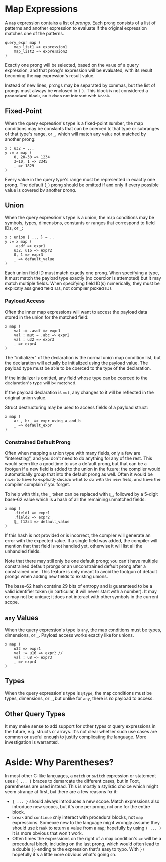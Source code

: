 # Map Expressions
A `map` expression contains a list of _prongs_.  Each prong consists of a list of patterns and another expression to evaluate if the original expression matches one of the patterns.
```foot
query_expr map (
    map_list1 => expression1
    map_list2 => expression2
)
```
Exactly one prong will be selected, based on the value of a query expression, and that prong's expression will be evaluated, with its result becoming the `map` expression's result value.

Instead of new lines, prongs may be separated by commas, but the list of prongs must always be enclosed in `(` `)`.  This block is not considered a procedural block, so it does not interact with `break`.

## Fixed-Point
When the query expression's type is a fixed-point number, the map conditions may be constants that can be coerced to that type or subranges of that type's range, or `_`, which will match any value not matched by another prong:
```foot
x : u32 = ...
y := x map (
    0, 20~30 => 1234
    3~10, 1 => 2345
    _ => 1829
)
```
Every value in the query type's range must be represented in exactly one prong.  The default (`_`) prong should be omitted if and only if every possible value is covered by another prong.

## Union
When the query expression's type is a union, the map conditions may be symbols, types, dimensions, constants or ranges that correspond to field IDs, or `_`:
```foot
x : union { ... } = ...
y := x map (
    .asdf => expr1
    u32, u16 => expr2
    0, 1 => expr3
    _ => default_value
)
```
Each union field ID must match exactly one prong.  When specifying a type, it must match the payload type exactly (no coercion is attempted) but it may match multiple fields.  When specifying field ID(s) numerically, they must be explicitly assigned field IDs, not compiler picked IDs.

### Payload Access
Often the inner map expressions will want to access the payload data stored in the union for the matched field:
```foot
x map (
    val := .asdf => expr1
    val : mut = .abc => expr2
    val : u32 => expr3
    _ => expr4
)
```
The "initializer" of the declaration is the normal union map condition list, but the declaration will actually be initialized using the payload value.  The payload type must be able to be coerced to the type of the declaration.

If the initializer is omitted, any field whose type can be coerced to the declaration's type will be matched.

If the payload declaration is `mut`, any changes to it will be reflected in the original union value.

Struct destructuring may be used to access fields of a payload struct:
```foot
x map (
    a:_, b:_ => expr_using_a_and_b
    _ => default_expr
)
```

### Constrained Default Prong
Often when mapping a union type with many fields, only a few are "interesting", and you don't need to do anything for any of the rest.  This would seem like a good time to use a default prong, but that can be a footgun if a new field is added to the union in the future: the compiler would automatically group that into the default prong as well.  Often it would be nicer to have to explicitly decide what to do with the new field, and have the compiler complain if you forget.

To help with this, the `_` token can be replaced with `@_`, followed by a 5-digit base-62 value which is a hash of all the remaining unmatched fields:

```foot
x map (
    .field1 => expr1
    .field2 => expr2
    @_ f1Zz4 => default_value
)
```

If this hash is not provided or is incorrect, the compiler will generate an error with the expected value.  If a single field was added, the compiler will mention that that field is not handled yet, otherwise it will list all the unhandled fields.

Note that there may still only be one default prong; you can't have multiple constrained default prongs or an unconstrained default prong after a constrained one.  This feature is only meant to avoid the footgun of default prongs when adding new fields to existing unions.

The base-62 hash contains 29 bits of entropy and is guaranteed to be a valid identifier token (in particular, it will never start with a number).  It may or may not be unique; it does not interact with other symbols in the current scope.

## `any` Values
When the query expression's type is `any`, the map conditions must be types, dimensions, or `_`.  Payload access works exactly like for unions.
```foot
x map (
    u32 => expr1
    val := u16 => expr2 //
    val : u8 => expr3
    _ => expr4
)
```

## Types
When the query expression's type is `@type`, the map conditions must be types, dimensions, or `_`, but unlike for `any`, there is no payload to access.

## Other Query Types
It may make sense to add support for other types of query expressions in the future, e.g. structs or arrays.  It's not clear whether such use cases are common or useful enough to justify complicating the language.  More investigation is warranted.

# Aside: Why Parentheses?
In most other C-like languages, a `match` or `switch` expression or statement uses `{ ... }` braces to demarcate the different cases, but in Foot, parentheses are used instead.  This is mostly a stylistic choice which might seem strange at first, but there are a few reasons for it:
* `{ ... }` should always introduces a new scope.  Match expressions also introduce new scopes, but it's one per prong, not one for the entire block.
* `break` and `continue` only interact with procedural blocks, not `map` expressions.  Someone new to the language might wrongly assume they should use `break` to return a value from a `map`; hopefully by using `( ... )` it is more obvious that won't work.
* Often times the expressions on the right of a map condition's `=>` will be a procedural block, including on the last prong, which would often lead to a double `}}` ending to the expression that's easy to typo.  With `})` hopefully it's a little more obvious what's going on.
